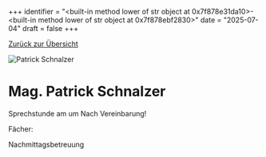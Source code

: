 
+++
identifier = "<built-in method lower of str object at 0x7f878e31da10>-<built-in method lower of str object at 0x7f878ebf2830>"
date = "2025-07-04"
draft = false
+++

 [Zurück zur Übersicht](/schule/lehrpersonal/)

<div class="row">
<div class="column">
<img src="/images/personal/Schnalzer.jpg" alt="Patrick Schnalzer"> 
</div>
<div class="column">

# Mag. Patrick Schnalzer 

Sprechstunde am  um Nach Vereinbarung!

Fächer: 













Nachmittagsbetreuung

</div>
</div> 

